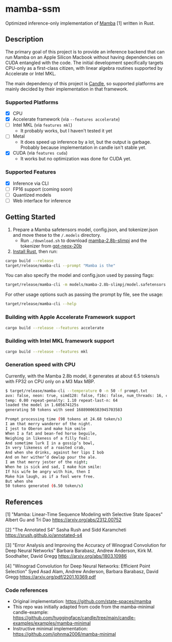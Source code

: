 # mamba-ssm

Optimized inference-only implementation of [Mamba](#references) [1] written in Rust.

## Description
The primary goal of this project is to provide an inference backend that can run
Mamba on an Apple Silicon Macbook without having dependencies on CUDA entangled
with the code. The initial development specifically targets CPU-only as a
first-class citizen, with linear algebra routines supported by Accelerate or
Intel MKL.

The main dependency of this project is [Candle](https://github.com/huggingface/candle),
so supported platforms are mainly decided by their implementation in that
framework.

### Supported Platforms

- [x] CPU
- [x] Accelerate framework (via `--features accelerate`)
- [ ] Intel MKL (via `features mkl`)
  - It probably works, but I haven't tested it yet
- [ ] Metal
  - It does speed up inference by a lot, but the output is garbage. Probably because implementation in candle isn't stable yet.
- [x] CUDA (via `features cuda`)
  - It works but no optimization was done for CUDA yet.

### Supported Features

- [x] Inference via CLI
- [ ] FP16 support (coming soon)
- [ ] Quantized models
- [ ] Web interface for inference

## Getting Started

1. Prepare a Mamba safetensors model, config.json, and tokenizer.json and move these to the `/.models` directory.
   - Run `./download.sh` to download [mamba-2.8b-slimpj](https://huggingface.co/state-spaces/mamba-2.8b-slimpj/tree/refs%2Fpr%2F1) and the tokenizer from [gpt-neox-20b](https://huggingface.co/EleutherAI/gpt-neox-20b/blob/main/tokenizer.json)
2. [Install Rust](https://www.rust-lang.org), then run:

```bash
cargo build --release
target/release/mamba-cli --prompt "Mamba is the"
```

You can also specify the model and config.json used by passing flags:

```bash
target/release/mamba-cli -m models/mamba-2.8b-slimpj/model.safetensors -c models/mamba-2.8b-slimpj/config.json -prompt "Mamba is the"
```

For other usage options such as passing the prompt by file, see the usage:

```bash
target/release/mamba-cli --help
```

### Building with Apple Accelerate Framework support

```bash
cargo build --release --features accelerate
```

### Building with Intel MKL framework support

```bash
cargo build --release --features mkl
```

### Generation speed with CPU

Currently, with the Mamba 2.8b model, it generates at about 6.5 tokens/s with FP32 on CPU only on a M3 Max MBP.

```bash
$ target/release/mamba-cli --temperature 0 -n 50 -f prompt.txt
avx: false, neon: true, simd128: false, f16c: false, num_threads: 16, cuda: false, metal: false, accelerate: true, mkl: false
temp: 0.00 repeat-penalty: 1.10 repeat-last-n: 64
loaded the model in 1.605674125s
generating 50 tokens with seed 16889006583945703583

Prompt processing time (98 tokens at 24.68 token/s)
I am that merry wanderer of the night.
I jest to Oberon and make him smile
When I a fat and bean-fed horse beguile,
Neighing in likeness of a filly foal:
And sometime lurk I in a gossip’s bowl,
In very likeness of a roasted crab,
And when she drinks, against her lips I bob
And on her wither’d dewlap pour the ale.
I am that merry jester of the night;
When he is sick and sad, I make him smile:
If his wife be angry with him, then I
Make him laugh, as if a fool were free.
But when she
50 tokens generated (6.50 token/s)
```

## References

[1] "Mamba: Linear-Time Sequence Modeling with Selective State Spaces"
    Albert Gu and Tri Dao
    https://arxiv.org/abs/2312.00752

[2] "The Annotated S4"
    Sasha Rush and Sidd Karamcheti
    https://srush.github.io/annotated-s4

[3] "Error Analysis and Improving the Accuracy of Winograd Convolution for Deep Neural Networks"
    Barbara Barabasz, Andrew Anderson, Kirk M. Soodhalter, David Gregg
    https://arxiv.org/abs/1803.10986

[4] "Winograd Convolution for Deep Neural Networks: Efficient Point Selection"
    Syed Asad Alam, Andrew Anderson, Barbara Barabasz, David Gregg
    https://arxiv.org/pdf/2201.10369.pdf

### Code references
- Original implementation: https://github.com/state-spaces/mamba
- This repo was initially adapted from code from the
  mamba-minimal candle-example:
  https://github.com/huggingface/candle/tree/main/candle-examples/examples/mamba-minimal
- Instructive minimal implementation: https://github.com/johnma2006/mamba-minimal
